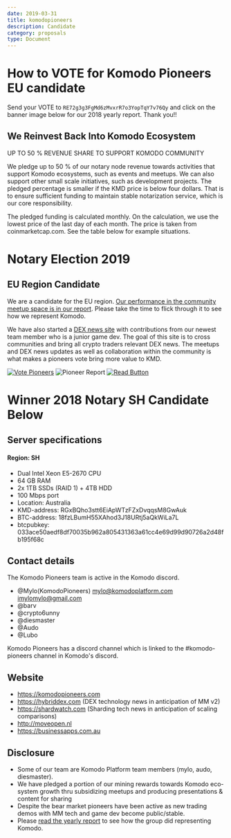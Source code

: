 ```yaml
---
date: 2019-03-31
title: komodopioneers
description: Candidate
category: proposals
type: Document
---
```

# How to VOTE for Komodo Pioneers EU candidate
Send your VOTE to `RE72g3g3FgMd6zMvxrR7o3YopTqY7v76Qy` and click on the banner image below for our 2018 yearly report.  Thank you!!

## We Reinvest Back Into Komodo Ecosystem

UP TO 50 % REVENUE SHARE TO SUPPORT KOMODO COMMUNITY

We pledge up to 50 % of our notary node revenue towards activities that support Komodo ecosystems, such as events and meetups. We can also support other small scale initiatives, such as development projects. The pledged percentage is smaller if the KMD price is below four dollars. That is to ensure sufficient funding to maintain stable notarization service, which is our core responsibility.

The pledged funding is calculated monthly. On the calculation, we use the lowest price of the last day of each month. The price is taken from coinmarketcap.com. See the table below for example situations.

# Notary Election 2019
## EU Region Candidate
We are a candidate for the EU region.
[Our performance in the community meetup space is in our report](http://bit.ly/KPNN2019). Please take the time to flick through it to see how we represent Komodo.

We have also started a [DEX news site](https://hybriddex.com) with contributions from our newest team member who is a junior game dev.  The goal of this site is to cross communities and bring all crypto traders relevant DEX news.  The meetups and DEX news updates as well as collaboration within the community is what makes a pioneers vote bring more value to KMD.

[![Vote Pioneers](https://raw.githubusercontent.com/imylomylo/NotaryNodes/master/notarynodes/komodopioneers/Top_Banner.png)](http://bit.ly/KPNN2019)
![Pioneer Report](https://raw.githubusercontent.com/imylomylo/NotaryNodes/master/notarynodes/komodopioneers/Second_Section.png)
[![Read Button](https://raw.githubusercontent.com/imylomylo/NotaryNodes/master/notarynodes/komodopioneers/Read_Button.png)](http://bit.ly/KPNN2019)


# Winner 2018 Notary SH Candidate Below
## Server specifications
#### Region: SH
- Dual Intel Xeon E5-2670 CPU 
- 64 GB RAM
- 2x 1TB SSDs (RAID 1) + 4TB HDD
- 100 Mbps port
- Location: Australia
- KMD-address: RGxBQho3stt6EiApWTzFZxDvqqsM8GwAuk
- BTC-address: 18fzLBumH55XAhod3J18URtj5aQkWiLa7L
- btcpubkey: 033ace50aedf8df70035b962a805431363a61cc4e69d99d90726a2d48fb195f68c

## Contact details
The Komodo Pioneers team is active in the Komodo discord.
- @Mylo(KomodoPioneers) mylo@komodoplatform.com imylomylo@gmail.com
- @barv
- @crypto6unny
- @diesmaster
- @Audo
- @Lubo

Komodo Pioneers has a discord channel which is linked to the #komodo-pioneers channel in Komodo's discord.

## Website
- https://komodopioneers.com
- https://hybriddex.com (DEX technology news in anticipation of MM v2)
- https://shardwatch.com (Sharding tech news in anticipation of scaling comparisons)
- http://moveopen.nl
- https://businessapps.com.au

## Disclosure

- Some of our team are Komodo Platform team members (mylo, audo, diesmaster).
- We have pledged a portion of our mining rewards towards Komodo eco-system growth thru subsidizing meetups and producing presentations & content for sharing
- Despite the bear market pioneers have been active as new trading demos with MM tech and game dev become public/stable.
- Please [read the yearly report](http://bit.ly/KPNN2019) to see how the group did representing Komodo.

